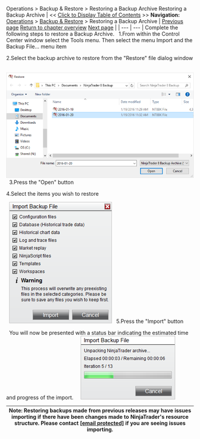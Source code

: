 ﻿
Operations > Backup & Restore > Restoring a Backup Archive
Restoring a Backup Archive
| << [Click to Display Table of Contents](restoring_a_backup_archive.md) >> **Navigation:**     [Operations](operations-1.md) > [Backup & Restore](backup__restore-1.md) > Restoring a Backup Archive | [Previous page](creating_a_backup_archive-1.md) [Return to chapter overview](backup__restore-1.md) [Next page](charts-1.md) |
| --- | --- |
Complete the following steps to restore a Backup Archive.
 
1.From within the Control Center window select the Tools menu. Then select the menu Import and the Backup File... menu item 

2.Select the backup archive to restore from the "Restore" file dialog window 

 
![BackupAndRestore_5](backupandrestore_5.png)
 
3.Press the "Open" button 

4.Select the items you wish to restore

 
![BackupAndRestore_6](backupandrestore_6.png)
 
5.Press the "Import" button

 
You will now be presented with a status bar indicating the estimated time and progress of the import.  
 
![BackupAndRestore_7](backupandrestore_7.png)

| Note: Restoring backups made from previous releases may have issues importing if there have been changes made to NinjaTrader's resource structure. Please contact [[email protected]](/cdn-cgi/l/email-protection#f3839f9287959c819e808683839c8187b39d9a9d9992878192979681dd909c9e) if you are seeing issues importing. |
| --- |

